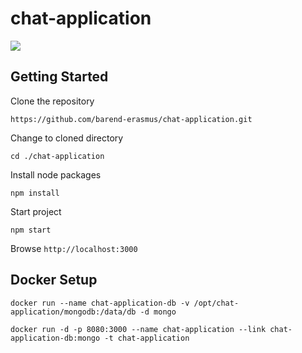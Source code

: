 # chat-application

![](http://jenkins.developersworkspace.co.za:8080/job/chat-application-nightly/badge/icon)

## Getting Started

Clone the repository

`https://github.com/barend-erasmus/chat-application.git`

Change to cloned directory

`cd ./chat-application`

Install node packages

`npm install`

Start project

`npm start`

Browse `http://localhost:3000`

## Docker Setup

`docker run --name chat-application-db -v /opt/chat-application/mongodb:/data/db -d mongo`

`docker run -d -p 8080:3000 --name chat-application --link chat-application-db:mongo -t chat-application`

